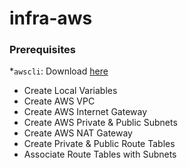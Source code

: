# infra-aws

### Prerequisites
*`awscli`: Download [here](https://docs.aws.amazon.com/cli/latest/userguide/getting-started-install.html)


- Create Local Variables
- Create AWS VPC
- Create AWS Internet Gateway
- Create AWS Private & Public Subnets
- Create AWS NAT Gateway
- Create Private & Public Route Tables
- Associate Route Tables with Subnets

